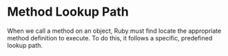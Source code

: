 # Method Lookup Path

When we call a method on an object, Ruby must find locate the appropriate method definition to execute. To do this, it follows a specific, predefined lookup path.
